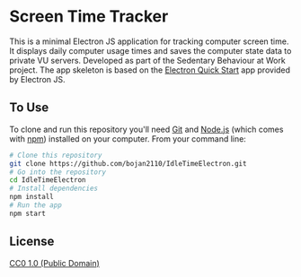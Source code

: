 # Screen Time Tracker


This is a minimal Electron JS application for tracking computer screen time. It displays daily computer usage times and saves the computer state data to private VU servers. Developed as part of the Sedentary Behaviour at Work project. The app skeleton is based on the
[Electron Quick Start](https://github.com/electron/electron-quick-start) app provided by Electron JS.

## To Use

To clone and run this repository you'll need [Git](https://git-scm.com) and [Node.js](https://nodejs.org/en/download/) (which comes with [npm](http://npmjs.com)) installed on your computer. From your command line:

```bash
# Clone this repository
git clone https://github.com/bojan2110/IdleTimeElectron.git
# Go into the repository
cd IdleTimeElectron
# Install dependencies
npm install
# Run the app
npm start
```


## License

[CC0 1.0 (Public Domain)](LICENSE.md)

